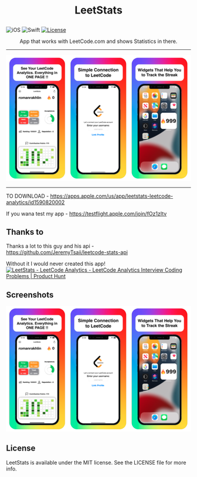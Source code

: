 # <p align="center">LeetStats</p>

![iOS](https://img.shields.io/badge/iOS-15%20-blue)
![Swift](https://img.shields.io/badge/Swift-5-orange?logo=Swift&logoColor=white)
[![License](https://img.shields.io/github/license/romarakhlin/CoronaMap)](https://github.com/romarakhlin/CoronaMap/blob/master/LICENSE)

<p align="center">App that works with LeetCode.com and shows Statistics in there.</p>

<hr />

<p align="center">
<img src="./image.png" width="900" />
</p>

<hr />

TO DOWNLOAD - https://apps.apple.com/us/app/leetstats-leetcode-analytics/id1590820002

If you wana test my app - https://testflight.apple.com/join/fOz1zItv

## Thanks to

Thanks a lot to this guy and his api - https://github.com/JeremyTsaii/leetcode-stats-api

Without it I would never created this app!
<a href="https://www.producthunt.com/posts/leetstats-leetcode-analytics?utm_source=badge-featured&utm_medium=badge&utm_souce=badge-leetstats-leetcode-analytics" target="_blank"><img src="https://api.producthunt.com/widgets/embed-image/v1/featured.svg?post_id=317073&theme=light" alt="LeetStats - LeetCode Analytics - LeetCode Analytics Interview Coding Problems | Product Hunt" style="width: 250px; height: 54px;" width="250" height="54" /></a>

## Screenshots

![image](./image.png)

## License
LeetStats is available under the MIT license. See the LICENSE file for more info.
